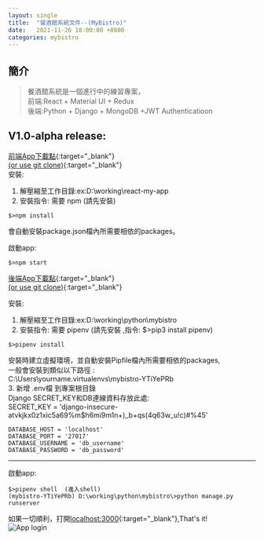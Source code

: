 ```yaml
---
layout: single
title:  "餐酒館系統文件--(MyBistro)"
date:   2021-11-26 18:00:00 +0800
categories: mybistro
---
```


## 簡介
> 餐酒館系統是一個進行中的練習專案，  
> 前端:React + Material UI + Redux  
> 後端:Python + Django + MongoDB +JWT Authenticatioon  

## V1.0-alpha release: 
[前端App下載點](https://github.com/vuzzil/react-my-app/archive/refs/tags/v1.0-alpha.zip){:target="_blank"}  
[(or use git clone)](https://github.com/vuzzil/react-my-app){:target="_blank"}  
安裝:  
1. 解壓縮至工作目錄:ex:D:\working\react-my-app  
2. 安裝指令: 需要 npm (請先安裝)  
```shell
$>npm install
```
會自動安裝package.json檔內所需要相依的packages。

啟動app:
```shell
$>npm start
```

[後端App下載點](https://github.com/vuzzil/mybistro/archive/refs/tags/v1.0-alpha.zip){:target="_blank"}  
[(or use git clone)](https://github.com/vuzzil/mybistro){:target="_blank"}   

安裝:  
1. 解壓縮至工作目錄:ex:D:\working\python\mybistro  
2. 安裝指令: 需要 pipenv (請先安裝 ,指令: $>pip3 install pipenv)  
```shell
$>pipenv install
```
安裝時建立虛擬環境，並自動安裝Pipfile檔內所需要相依的packages,  
一般會安裝到類似以下路徑 :  
C:\Users\yourname\.virtualenvs\mybistro-YTiYePRb  
3. 新增 .env檔 到專案根目錄  
Django SECRET_KEY和DB連線資料存放此處:  
SECRET_KEY = 'django-insecure-atvkjkx0z1xic5a69%m$h6mi9m1n+)_b+qs(4q63w_u!c)#%45'  
```
DATABASE_HOST = 'localhost'
DATABASE_PORT = '27017'
DATABASE_USERNAME = 'db_username'
DATABASE_PASSWORD = 'db_password'
```

--------------------------------------------------------------------------------  
啟動app:  
```shell
$>pipenv shell  (進入shell)
(mybistro-YTiYePRb) D:\working\python\mybistro\>python manage.py runserver
```

如果一切順利，打開[localhost:3000](https://localhost:3000){:target="_blank"},That's it!     
![App login](../../assets/images/BistroApp.01.jpg "Bistro App login")